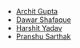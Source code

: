- [Archit Gupta](https://github.com/i-archit-gupta) 
- [Dawar Shafaque](https://github.com/dawar-shafaque)
- [Harshit Yadav](https://github.com/CodeMaster17)
- [Pranshu Sarthak](https://github.com/pranshusarthak)
